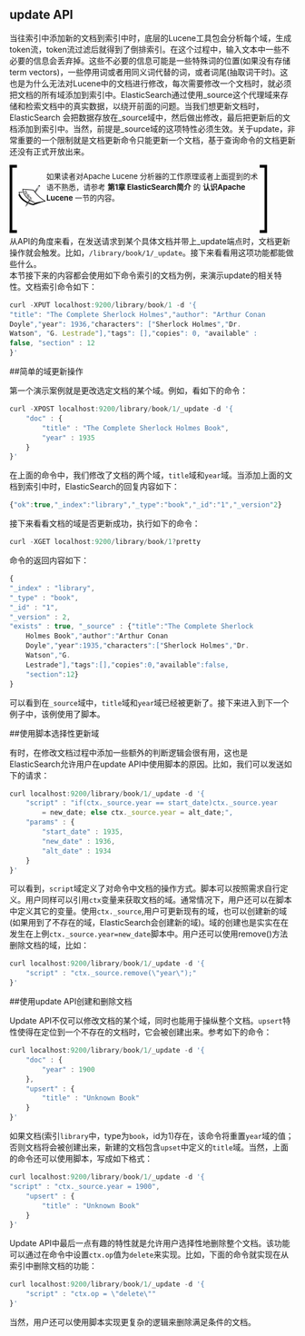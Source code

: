 ## update API

当往索引中添加新的文档到索引中时，底层的Lucene工具包会分析每个域，生成token流，token流过滤后就得到了倒排索引。在这个过程中，输入文本中一些不必要的信息会丢弃掉。这些不必要的信息可能是一些特殊词的位置(如果没有存储term vectors)，一些停用词或者用同义词代替的词，或者词尾(抽取词干时)。这也是为什么无法对Lucene中的文档进行修改，每次需要修改一个文档时，就必须把文档的所有域添加到索引中。ElasticSearch通过使用\_source这个代理域来存储和检索文档中的真实数据，以绕开前面的问题。当我们想更新文档时，ElasticSearch 会把数据存放在\_source域中，然后做出修改，最后把更新后的文档添加到索引中。当然，前提是_source域的这项特性必须生效。关于update，非常重要的一个限制就是文档更新命令只能更新一个文档，基于查询命令的文档更新还没有正式开放出来。

<!-- note structure -->
<div style="height:110px;width:90%;position:relative;">
<div style="width:13px;height:100%; background:black; position:absolute;padding:5px 0 5px 0;">
<img src="../notes/lm.png" height="100%" width="13px"/>
</div>
<div style="width:51px;height:100%;position:absolute; left:13px; text-align:center; font-size:0;">
<img src="../notes/pixel.gif" style="height:100%; width:1px; vertical-align:middle;"/>
<img src="../notes/note.png" style="vertical-align:middle;"/>
</div>
<div style="height:100%;position:absolute;left:65px;right:13px;">
<p style="font-size:13px;margin-top:10px;">
如果读者对Apache Lucene 分析器的工作原理或者上面提到的术语不熟悉，请参考 <b>第1章 ElasticSearch简介</b> 的  <b>认识Apache Lucene</b> 一节的内容。
</p>
</div>
<div style="width:13px;height:100%;background:black;position:absolute;right:0px;padding:5px 0 5px 0;">
<img src="../notes/rm.png" height="100%" width="13px"/>
</div>
</div>  <!-- end of note structure -->

从API的角度来看，在发送请求到某个具体文档并带上\_update端点时，文档更新操作就会触发。比如，`/library/book/1/_update`。接下来看看用这项功能都能做些什么。
<br/>
本节接下来的内容都会使用如下命令索引的文档为例，来演示update的相关特性。文档索引命令如下：
```javascript
curl -XPUT localhost:9200/library/book/1 -d '{
"title": "The Complete Sherlock Holmes","author": "Arthur Conan
Doyle","year": 1936,"characters": ["Sherlock Holmes","Dr.
Watson", "G. Lestrade"],"tags": [],"copies": 0, "available" :
false, "section" : 12
}'
```

##简单的域更新操作

第一个演示案例就是更改选定文档的某个域。例如，看如下的命令：
```javascript
curl -XPOST localhost:9200/library/book/1/_update -d '{
    "doc" : {
        "title" : "The Complete Sherlock Holmes Book",
        "year" : 1935
    }
}'
```
在上面的命令中，我们修改了文档的两个域，`title`域和`year`域。当添加上面的文档到索引中时，ElasticSearch的回复内容如下：
```javascript
{"ok":true,"_index":"library","_type":"book","_id":"1","_version"2}
```
接下来看看文档的域是否更新成功，执行如下的命令：
```javascript
curl -XGET localhost:9200/library/book/1?pretty
```
命令的返回内容如下：
```javascript
{
"_index" : "library",
"_type" : "book",
"_id" : "1",
"_version" : 2,
"exists" : true, "_source" : {"title":"The Complete Sherlock
    Holmes Book","author":"Arthur Conan
    Doyle","year":1935,"characters":["Sherlock Holmes","Dr.
    Watson","G.
    Lestrade"],"tags":[],"copies":0,"available":false,
    "section":12}
}
```
可以看到在`_source`域中，`title`域和`year`域已经被更新了。接下来进入到下一个例子中，该例使用了脚本。

##使用脚本选择性更新域

有时，在修改文档过程中添加一些额外的判断逻辑会很有用，这也是ElasticSearch允许用户在update API中使用脚本的原因。比如，我们可以发送如下的请求：
```javascript
curl localhost:9200/library/book/1/_update -d '{
    "script" : "if(ctx._source.year == start_date)ctx._source.year
        = new_date; else ctx._source.year = alt_date;",
    "params" : {
        "start_date" : 1935,
        "new_date" : 1936,
        "alt_date" : 1934
    }
}'
```
可以看到，`script`域定义了对命令中文档的操作方式。脚本可以按照需求自行定义。用户同样可以引用`ctx`变量来获取文档的域。通常情况下，用户还可以在脚本中定义其它的变量。使用`ctx._source`,用户可更新现有的域，也可以创建新的域(如果用到了不存在的域，ElasticSearch会创建新的域)。域的创建也是实实在在发生在上例`ctx._source.year=new_date`脚本中。用户还可以使用remove()方法删除文档的域，比如：
```javascript
curl localhost:9200/library/book/1/_update -d '{
    "script" : "ctx._source.remove(\"year\");"
}'
```
##使用update API创建和删除文档

Update API不仅可以修改文档的某个域，同时也能用于操纵整个文档。`upsert`特性使得在定位到一个不存在的文档时，它会被创建出来。参考如下的命令：
```javascript
curl localhost:9200/library/book/1/_update -d '{
    "doc" : {
        "year" : 1900
    },
    "upsert" : {
        "title" : "Unknown Book"
    }
}'
```
如果文档(索引`library`中，type为`book`，id为1)存在，该命令将重置`year`域的值；否则文档将会被创建出来，新建的文档包含`upset`中定义的`title`域。当然，上面的命令还可以使用脚本，写成如下格式：
```javascript
curl localhost:9200/library/book/1/_update -d '{
"script" : "ctx._source.year = 1900",
    "upsert" : {
        "title" : "Unknown Book"
    }
}'
```
Update API中最后一点有趣的特性就是允许用户选择性地删除整个文档。该功能可以通过在命令中设置`ctx.op`值为`delete`来实现。比如，下面的命令就实现在从索引中删除文档的功能：
```javascript
curl localhost:9200/library/book/1/_update -d '{
    "script" : "ctx.op = \"delete\""
}'
```
当然，用户还可以使用脚本实现更复杂的逻辑来删除满足条件的文档。
